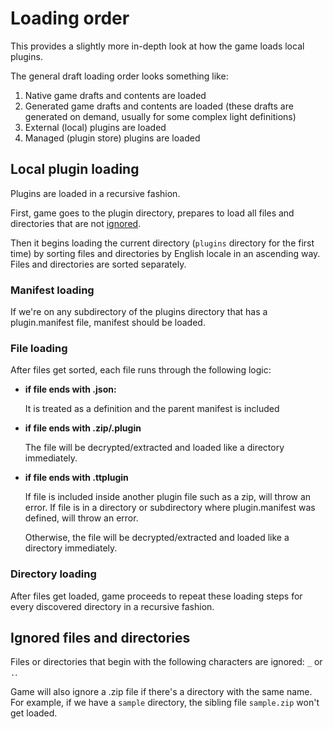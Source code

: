 # Loading order

This provides a slightly more in-depth look at how the game loads local plugins.

The general draft loading order looks something like:

1. Native game drafts and contents are loaded
2. Generated game drafts and contents are loaded (these drafts are generated on demand, usually for some complex light definitions)
3. External (local) plugins are loaded
4. Managed (plugin store) plugins are loaded


## Local plugin loading

Plugins are loaded in a recursive fashion.

First, game goes to the plugin directory, prepares to load all files and directories that are not [ignored](#ignored_files_and_directories).

Then it begins loading the current directory (`plugins` directory for the first time) by sorting files and directories by English locale in
an ascending way. Files and directories are sorted separately.

### Manifest loading

If we're on any subdirectory of the plugins directory that has a plugin.manifest file, manifest should be loaded.

### File loading

After files get sorted, each file runs through the following logic:

- **if file ends with .json:**

    It is treated as a definition and the parent manifest is included

- **if file ends with .zip/.plugin**

    The file will be decrypted/extracted and loaded like a directory immediately.

- **if file ends with .ttplugin**

    If file is included inside another plugin file such as a zip, will throw an error.
    If file is in a directory or subdirectory where plugin.manifest was defined, will throw an error.

    Otherwise, the file will be decrypted/extracted and loaded like a directory immediately.

### Directory loading

After files get loaded, game proceeds to repeat these loading steps for every discovered directory
in a recursive fashion.

## Ignored files and directories

Files or directories that begin with the following characters are ignored: `_` or `.`.

Game will also ignore a .zip file if there's a directory with the same name.
For example, if we have a `sample` directory, the sibling file `sample.zip` won't get loaded.
